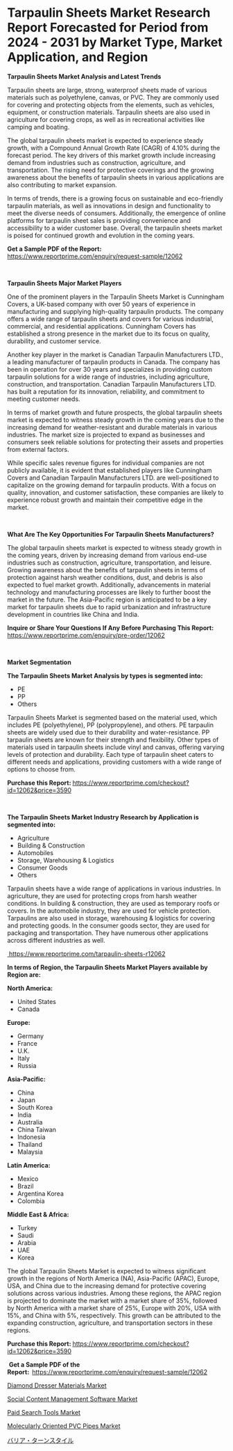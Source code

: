 <p><h1>Tarpaulin Sheets Market Research Report Forecasted for Period from 2024 -  2031 by Market Type, Market Application, and Region</h1></p><p><strong>Tarpaulin Sheets Market Analysis and Latest Trends</strong></p>
<p><p>Tarpaulin sheets are large, strong, waterproof sheets made of various materials such as polyethylene, canvas, or PVC. They are commonly used for covering and protecting objects from the elements, such as vehicles, equipment, or construction materials. Tarpaulin sheets are also used in agriculture for covering crops, as well as in recreational activities like camping and boating.</p><p>The global tarpaulin sheets market is expected to experience steady growth, with a Compound Annual Growth Rate (CAGR) of 4.10% during the forecast period. The key drivers of this market growth include increasing demand from industries such as construction, agriculture, and transportation. The rising need for protective coverings and the growing awareness about the benefits of tarpaulin sheets in various applications are also contributing to market expansion.</p><p>In terms of trends, there is a growing focus on sustainable and eco-friendly tarpaulin materials, as well as innovations in design and functionality to meet the diverse needs of consumers. Additionally, the emergence of online platforms for tarpaulin sheet sales is providing convenience and accessibility to a wider customer base. Overall, the tarpaulin sheets market is poised for continued growth and evolution in the coming years.</p></p>
<p><strong>Get a Sample PDF of the Report:&nbsp;</strong> <a href="https://www.reportprime.com/enquiry/request-sample/12062">https://www.reportprime.com/enquiry/request-sample/12062</a></p>
<p>&nbsp;</p>
<p><strong>Tarpaulin Sheets Major Market Players</strong></p>
<p><p>One of the prominent players in the Tarpaulin Sheets Market is Cunningham Covers, a UK-based company with over 50 years of experience in manufacturing and supplying high-quality tarpaulin products. The company offers a wide range of tarpaulin sheets and covers for various industrial, commercial, and residential applications. Cunningham Covers has established a strong presence in the market due to its focus on quality, durability, and customer service.</p><p>Another key player in the market is Canadian Tarpaulin Manufacturers LTD., a leading manufacturer of tarpaulin products in Canada. The company has been in operation for over 30 years and specializes in providing custom tarpaulin solutions for a wide range of industries, including agriculture, construction, and transportation. Canadian Tarpaulin Manufacturers LTD. has built a reputation for its innovation, reliability, and commitment to meeting customer needs.</p><p>In terms of market growth and future prospects, the global tarpaulin sheets market is expected to witness steady growth in the coming years due to the increasing demand for weather-resistant and durable materials in various industries. The market size is projected to expand as businesses and consumers seek reliable solutions for protecting their assets and properties from external factors.</p><p>While specific sales revenue figures for individual companies are not publicly available, it is evident that established players like Cunningham Covers and Canadian Tarpaulin Manufacturers LTD. are well-positioned to capitalize on the growing demand for tarpaulin products. With a focus on quality, innovation, and customer satisfaction, these companies are likely to experience robust growth and maintain their competitive edge in the market.</p></p>
<p>&nbsp;</p>
<p><strong>What Are The Key Opportunities For Tarpaulin Sheets Manufacturers?</strong></p>
<p><p>The global tarpaulin sheets market is expected to witness steady growth in the coming years, driven by increasing demand from various end-use industries such as construction, agriculture, transportation, and leisure. Growing awareness about the benefits of tarpaulin sheets in terms of protection against harsh weather conditions, dust, and debris is also expected to fuel market growth. Additionally, advancements in material technology and manufacturing processes are likely to further boost the market in the future. The Asia-Pacific region is anticipated to be a key market for tarpaulin sheets due to rapid urbanization and infrastructure development in countries like China and India.</p></p>
<p><strong>Inquire or Share Your Questions If Any Before Purchasing This Report:</strong> <a href="https://www.reportprime.com/enquiry/pre-order/12062">https://www.reportprime.com/enquiry/pre-order/12062</a></p>
<p>&nbsp;</p>
<p><strong>Market Segmentation</strong></p>
<p><strong>The Tarpaulin Sheets Market Analysis by types is segmented into:</strong></p>
<p><ul><li>PE</li><li>PP</li><li>Others</li></ul></p>
<p><p>Tarpaulin Sheets Market is segmented based on the material used, which includes PE (polyethylene), PP (polypropylene), and others. PE tarpaulin sheets are widely used due to their durability and water-resistance. PP tarpaulin sheets are known for their strength and flexibility. Other types of materials used in tarpaulin sheets include vinyl and canvas, offering varying levels of protection and durability. Each type of tarpaulin sheet caters to different needs and applications, providing customers with a wide range of options to choose from.</p></p>
<p><strong>Purchase this Report:&nbsp;</strong><a href="https://www.reportprime.com/checkout?id=12062&price=3590">https://www.reportprime.com/checkout?id=12062&price=3590</a></p>
<p>&nbsp;</p>
<p><strong>The Tarpaulin Sheets Market Industry Research by Application is segmented into:</strong></p>
<p><ul><li>Agriculture</li><li>Building & Construction</li><li>Automobiles</li><li>Storage, Warehousing & Logistics</li><li>Consumer Goods</li><li>Others</li></ul></p>
<p><p>Tarpaulin sheets have a wide range of applications in various industries. In agriculture, they are used for protecting crops from harsh weather conditions. In building & construction, they are used as temporary roofs or covers. In the automobile industry, they are used for vehicle protection. Tarpaulins are also used in storage, warehousing & logistics for covering and protecting goods. In the consumer goods sector, they are used for packaging and transportation. They have numerous other applications across different industries as well.</p></p>
<p><a href="https://www.reportprime.com/tarpaulin-sheets-r12062">&nbsp;https://www.reportprime.com/tarpaulin-sheets-r12062</a></p>
<p><strong>In terms of Region, the Tarpaulin Sheets Market Players available by Region are:</strong></p>
<p>
    <p> <strong> North America: </strong>
        <ul>
            <li>United States</li>
            <li>Canada</li>
        </ul>
        </p> 
    <p> <strong> Europe: </strong>
        <ul>
            <li>Germany</li>
            <li>France</li>
            <li>U.K.</li>
            <li>Italy</li>
            <li>Russia</li>
        </ul>
        </p> 
    <p> <strong> Asia-Pacific: </strong>
        <ul>
            <li>China</li>
            <li>Japan</li>
            <li>South Korea</li>
            <li>India</li>
            <li>Australia</li>
            <li>China Taiwan</li>
            <li>Indonesia</li>
            <li>Thailand</li>
            <li>Malaysia</li>
        </ul>
        </p> 
    <p> <strong> Latin America: </strong>
        <ul>
            <li>Mexico</li>
            <li>Brazil</li>
            <li>Argentina Korea</li>
            <li>Colombia</li>
        </ul>
        </p> 
    <p> <strong> Middle East & Africa: </strong>
        <ul>
            <li>Turkey</li>
            <li>Saudi</li>
            <li>Arabia</li>
            <li>UAE</li>
            <li>Korea</li>
        </ul>
    </p>
    </p>
<p><p>The global Tarpaulin Sheets Market is expected to witness significant growth in the regions of North America (NA), Asia-Pacific (APAC), Europe, USA, and China due to the increasing demand for protective covering solutions across various industries. Among these regions, the APAC region is projected to dominate the market with a market share of 35%, followed by North America with a market share of 25%, Europe with 20%, USA with 15%, and China with 5%, respectively. This growth can be attributed to the expanding construction, agriculture, and transportation sectors in these regions.</p></p>
<p><strong>Purchase this Report: </strong><a href="https://www.reportprime.com/checkout?id=12062&price=3590">https://www.reportprime.com/checkout?id=12062&price=3590</a></p>
<p>&nbsp;<strong>Get a Sample PDF of the Report:&nbsp;&nbsp;</strong><a href="https://www.reportprime.com/enquiry/request-sample/12062">https://www.reportprime.com/enquiry/request-sample/12062</a></p>
<p><strong></strong></p>
<p><p><a href="https://medium.com/@hsjri2637/diamond-dresser-materials-market-research-report-market-forecast-and-growth-prospects-with-a-7e90fc86e181">Diamond Dresser Materials Market</a></p><p><a href="https://issuu.com/reportprime-2/docs/social-content-management-software-market-size-203">Social Content Management Software Market</a></p><p><a href="https://issuu.com/reportprime-2/docs/paid-search-tools-market-size-2030.pptx">Paid Search Tools Market</a></p><p><a href="https://medium.com/@hsjri2637/global-molecularly-oriented-pvc-pipes-industry-types-applications-market-players-regional-0d15a4e0c0f6">Molecularly Oriented PVC Pipes Market</a></p><p><a href="https://medium.com/@anabelavenport7854/%E3%82%B0%E3%83%AD%E3%83%BC%E3%83%90%E3%83%AB%E3%83%90%E3%83%AA%E3%82%A2%E5%9B%9E%E8%BB%A2%E5%BC%8F%E6%94%B9%E6%9C%AD%E6%A9%9F%E5%B8%82%E5%A0%B4%E3%81%AE%E3%82%B9%E3%82%B3%E3%83%BC%E3%83%97%E3%81%A8%E6%80%A5%E9%80%9F%E3%81%AA%E6%88%90%E9%95%B7%E3%81%99%E3%82%8B12-1-%E3%81%AEcagr%E3%81%AB%E3%81%A4%E3%81%84%E3%81%A6-2024%E5%B9%B4%E3%81%8B%E3%82%892031%E5%B9%B4%E3%81%BE%E3%81%A7%E3%81%AE%E4%BA%88%E6%B8%AC%E3%82%92%E8%A9%B3%E7%B4%B0%E3%81%AB%E5%88%86%E6%9E%90%E3%81%97%E3%81%BE%E3%81%99-525aa3586755">バリア・ターンスタイル</a></p></p>